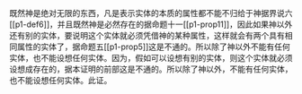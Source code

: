 既然神是绝对无限的东西，凡是表示实体的本质的属性都不能不归给于神据界说六[[p1-def6]]，并且既然神是必然存在的据命题十一[[p1-prop11]]，因此如果神以外还有别的实体，要说明这个实体就必须凭借神的某种属性，这样就会有两个具有相同属性的实体了，据命题五[[p1-prop5]]这是不通的。所以除了神以外不能有任何实体，也不能设想任何实体。因为，假如可以设想有别的实体，则这个实体就必须设想成存在的，据本证明的前部这是不通的。所以除了神以外，不能有任何实体，也不能设想任何实体。此证。